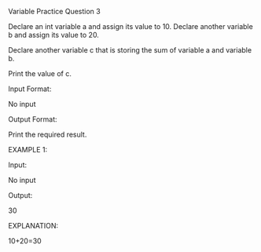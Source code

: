 Variable Practice Question 3

Declare an int variable a and assign its value to 10. Declare another variable b and assign its value to 20.

Declare another variable c that is storing the sum of variable a and variable b.

Print the value of c.

Input Format:

No input

Output Format:

Print the required result.

EXAMPLE 1:

Input:

No input

Output:

30

EXPLANATION:

10+20=30
